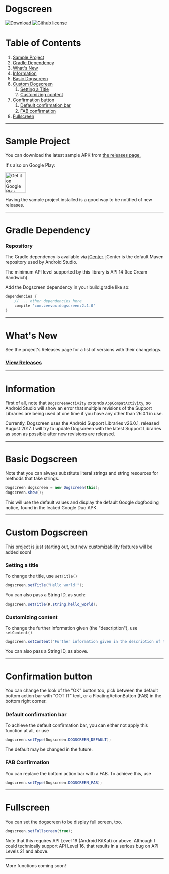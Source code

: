 # Dogscreen
[ ![Download](https://api.bintray.com/packages/zeevox/Dogscreen/dogscreen-library/images/download.svg) ](https://bintray.com/zeevox/Dogscreen/dogscreen-library/_latestVersion)
[![Github license](https://img.shields.io/badge/license-MIT%20License-blue.svg)](https://github.com/ZeevoX/Dogscreen/blob/master/LICENSE)

# Table of Contents

1. [Sample Project](#sample-project)
2. [Gradle Dependency](#gradle-dependency)
3. [What's New](#whats-new)
4. [Information](#information)
5. [Basic Dogscreen](#basic-dogscreen)
6. [Custom Dogscreen](#custom-dogscreen)
	1. [Setting a Title](#setting-a-title)
	2. [Customizing content](#customizing-content)
7. [Confirmation button](#confirmation-button)
	1. [Default confirmation bar](#default-confirmation-bar)
	2. [FAB confirmation](#fab-confirmation)
8. [Fullscreen](#fullscreen)


------

# Sample Project

You can download the latest sample APK from [the releases page.](https://github.com/ZeevoX/Dogscreen/releases/latest)

It's also on Google Play:

<a href="https://play.google.com/store/apps/details?id=com.zeevox.dogscreen.demo" target="_blank">
  <img alt="Get it on Google Play"
       src="https://play.google.com/intl/en_us/badges/images/generic/en-play-badge.png" height="65"/>
</a>

Having the sample project installed is a good way to be notified of new releases.

---

# Gradle Dependency

### Repository

The Gradle dependency is available via [jCenter](https://bintray.com/zeevox/Dogscreen/dogscreen-library).
jCenter is the default Maven repository used by Android Studio.

The minimum API level supported by this library is API 14 (Ice Cream Sandwich).

Add the Dogscreen dependency in your build.gradle like so:

```gradle
dependencies {
	// ... other dependencies here
    compile 'com.zeevox:dogscreen:2.1.0'
}
```

---

# What's New

See the project's Releases page for a list of versions with their changelogs.

### [View Releases](https://github.com/ZeevoX/Dogscreen/releases)

---

# Information

First of all, note that `DogscreenActivity` extends `AppCompatActivity`, so Android Studio will show an error that multiple revisions of the Support Libraries are being used at one time if you have any other than 26.0.1 in use.

Currently, Dogscreen uses the Android Support Libraries v26.0.1, released August 2017. I will try to update Dogscreen with the latest Support Libraries as soon as possible after new revisions are released.

---

# Basic Dogscreen

Note that you can always substitute literal strings and string resources for methods that take strings.

```java
Dogscreen dogscreen = new Dogscreen(this);
dogscreen.show();
```

This will use the default values and display the default Google dogfooding notice, found in the leaked Google Duo APK.

---

# Custom Dogscreen

This project is just starting out, but new customizability features will be added soon!

### Setting a title

To change the title, use `setTitle()`

```java
dogscreen.setTitle("Hello world!");
```

You can also pass a String ID, as such:

```java
dogscreen.setTitle(R.string.hello_world);
```

### Customizing content

To change the further information given (the "description"), use `setContent()`

```java
dogscreen.setContent("Further information given in the description of the Dogscreen")
```

You can also pass a String ID, as above.

---


# Confirmation button

You can change the look of the "OK" button too, pick between the default bottom action bar with "GOT IT" text, or a FloatingActionButton (FAB) in the bottom right corner.

### Default confirmation bar

To achieve the default confirmation bar, you can either not apply this function at all, or use

```java
dogscreen.setType(Dogscreen.DOGSCREEN_DEFAULT);
```

The default may be changed in the future.

### FAB Confirmation

You can replace the bottom action bar with a FAB. To achieve this, use

```java
dogscreen.setType(Dogscreen.DOGSCREEN_FAB);
```

---

# Fullscreen

You can set the dogscreen to be display full screen, too.

```java
dogscreen.setFullscreen(true);
```

Note that this requires API Level 19 (Android KitKat) or above.
Although I could technically support API Level 16, that results in a serious bug on API Levels 21 and above.

---

More functions coming soon!


